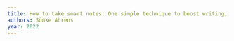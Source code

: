 ```yaml
---
title: How to take smart notes: One simple technique to boost writing, learning and thinking
authors: Sönke Ahrens
year: 2022
---
```


